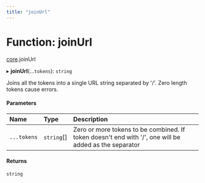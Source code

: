 ```yaml
---
title: "joinUrl"
---
```

# Function: joinUrl

[core](../modules/core.md).joinUrl

▸ **joinUrl**(...`tokens`): `string`

Joins all the tokens into a single URL string separated by '/'. Zero length tokens cause errors.

#### Parameters

| Name | Type | Description |
| :------ | :------ | :------ |
| `...tokens` | `string`[] | Zero or more tokens to be combined. If token doesn't end with '/', one will be added as the separator |

#### Returns

`string`
